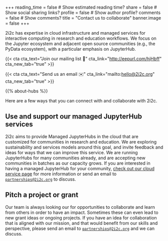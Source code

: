 +++
reading_time = false  # Show estimated reading time?
share = false  # Show social sharing links?
profile = false  # Show author profile?
comments = false  # Show comments?
title = "Contact us to collaborate"
banner.image = false
+++

2i2c has expertise in cloud infrastructure and managed services for interactive computing in research and education workflows.
We focus on the Jupyter ecosystem and adjacent open source communities (e.g., the PyData ecosystem), with a particular emphasis on JupyterHub.


<div class="d-flex justify-content-center">

  {{< cta cta_text="Join our mailing list 📰" cta_link="http://eepurl.com/hjHbff" cta_new_tab="true" >}}

  {{< cta cta_text="Send us an email ✉️" cta_link="mailto:hello@2i2c.org" cta_new_tab="true" >}}

</div>

{{% about-hubs %}}

Here are a few ways that you can connect with and collaborate with 2i2c.

## Use and support our managed JupyterHub services

2i2c aims to provide Managed JupyterHubs in the cloud that are customized for communities in research and education.
We are exploring sustainability and services models around this goal, and invite feedback and ideas for ways that we can improve this service.
We are running JupyterHubs for many communities already, and are accepting new communities in batches as our capacity grows.
If you are interested in having a managed JupyterHub for your community, [check out our cloud service page](/platform) for more information or send an email to [`partnerships@2i2c.org`](mailto:partnerships@2i2c.org) to discuss.

## Pitch a project or grant

Our team is always looking our for opportunities to collaborate and learn from others in order to have an impact.
Sometimes these can even lead to new grant ideas or ongoing projects.
If you have an idea for collaboration that is aligned with our mission, and that would benefit from our skills and perspective, please send an email to [`partnerships@2i2c.org`](mailto:partnerships@2i2c.org) and we can discuss.
